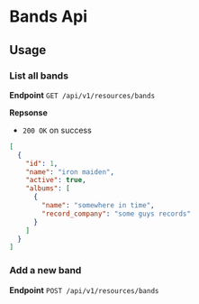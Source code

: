 # Bands Api

## Usage

### List all bands
**Endpoint**
`GET /api/v1/resources/bands`

**Repsonse**
- `200 OK` on success
```json
[
  {
    "id": 1,
    "name": "iron maiden",
    "active": true,
    "albums": [
      {
        "name": "somewhere in time",
        "record_company": "some guys records"
      } 
    ] 
  }
]
```
### Add a new band
**Endpoint**
`POST /api/v1/resources/bands`



